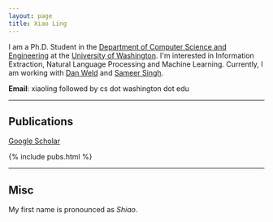 ```yaml
---
layout: page
title: Xiao Ling
---
```


I am a Ph.D. Student in the [Department of Computer Science and Engineering](http://cs.uw.edu) at the [University of Washington](http://uw.edu). I'm interested in Information Extraction, Natural Language Processing and Machine Learning. Currently, I am working with [Dan Weld](http://homes.cs.washington.edu/~weld) and [Sameer Singh](http://homes.cs.washington.edu/~sameer). 

**Email**: xiaoling followed by cs dot washington dot edu

---

## Publications 
[Google Scholar](http://scholar.google.com/citations?user=szx56EQAAAAJ)


{% include pubs.html %}

<!--
	{% assign group = 'publication' %}
  {% assign pages_list = site.posts %}
<ul class="posts">
  {% for post in site.posts %}
    <li><span>{{ post.date | date_to_string }}</span> &raquo; <a href="{{ BASE_PATH }}{{ post.url }}">{{ post.title }}</a></li>
  {% endfor %}
</ul>
<div markdown="1">  

</div>
-->
---

## Misc

My first name is pronounced as _Shiao_.

